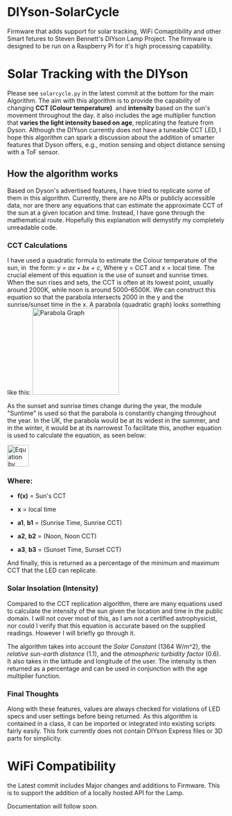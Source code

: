 # DIYson-SolarCycle
Firmware that adds support for solar tracking, WiFi Comaptibility and other Smart fetures to Steven Bennett's DIYson Lamp Project. The firmware is designed to be run on a Raspberry Pi for it's high processing capability.

# Solar Tracking with the DIYson	
	
Please see `solarcycle.py` in the latest commit at the bottom for the main Algorithm.
The aim with this algorithm is to provide the capability of changing **CCT (Colour temperature)**  and **intensity** based on the sun's movement throughout the day. it also includes the age multiplier function that **varies the light intensity based on age**, replicating the feature from Dyson. Although the DIYson currently does not have a tuneable CCT LED, I hope this algorithm can spark a discussion about the addition of smarter features that Dyson offers, e.g., motion sensing and object distance sensing with a ToF sensor.	
	
## How the algorithm works	

Based on Dyson's advertised features, I have tried to replicate some of them in this algorithm. Currently, there are no APIs or publicly accessible data, nor are there any equations that can estimate the approximate CCT of the sun at a given location and time. Instead, I have gone through the mathematical route. Hopefully this explanation will demystify my completely unreadable code.	
	
### CCT Calculations	
	
I have used a quadratic formula to estimate the Colour temperature of the sun, in  the form: *y = ax + bx + c*, Where y = CCT and x = local time. The crucial element of this equation is the use of sunset and sunrise times. When the sun rises and sets, the CCT is often at its lowest point, usually around 2000K, while noon is around 5000–6500K. We can construct this equation so that the parabola intersects 2000 in the y and the sunrise/sunset time in the x. A parabola (quadratic graph) looks something like this:	
<img src="https://user-images.githubusercontent.com/75663305/222946110-aaaa3f06-0280-40e4-be06-ba75d90e5002.png" alt="Parabola Graph" width="200">
	
As the sunset and sunrise times change during the year, the module "Suntime" is used so that the parabola is constantly changing throughout the year. In the UK, the parabola would be at its widest in the summer, and in the winter, it would be at its narrowest To facilitate this, another equation is used to calculate the equation, as seen below:	

<img src="https://user-images.githubusercontent.com/75663305/222946274-996b23c5-067d-4818-8004-a21e3d07f086.png" alt="Equation by Dean Rubine" height="50">
	
### Where:	
	
* **f(x)** = Sun's CCT
 	
* **x** = local time	

* **a1**, **b1** = (Sunrise Time, Sunrise CCT)	

* **a2**, **b2** = (Noon, Noon CCT)	
	
* **a3**, **b3** = (Sunset Time, Sunset CCT)	
	
And finally, this is returned as a percentage of the minimum and maximum CCT that the LED can replicate.	
	
### Solar Insolation (Intensity)	
	
Compared to the CCT replication algorithm, there are many equations used to calculate the intensity of the sun given the location and time in the public domain. I will not cover most of this, as I am not a certified astrophysicist, nor could I verify that this equation is accurate based on the supplied readings. However I will briefly go through it.	

The algorithm takes into account the *Solar Constant* (1364 W/m^2), the *relative sun-earth distance* (1.1), and the *atmospheric turbidity factor* (0.6). It also takes in the latitude and longitude of the user. The intensity is then returned as a percentage and can be used in conjunction with the age multiplier function.	
	
### Final Thoughts	
	
Along with these features, values are always checked for violations of LED specs and user settings before being returned. As this algorithm is contained in a class, it can be imported or integrated into existing scripts fairly easily. This fork currently does not contain DIYson Express files or 3D parts for simplicity.


# WiFi Compatibility

the Latest commit includes Major changes and additions to Firmware. This is to support the addition of a locally hosted API for the Lamp.

Documentation will follow soon.
